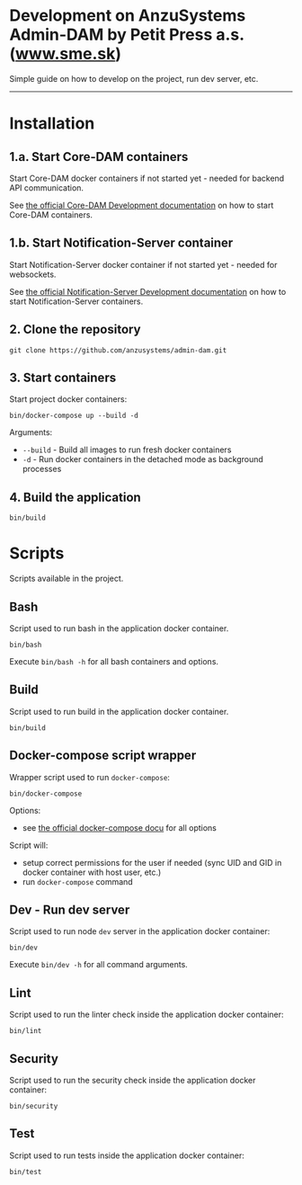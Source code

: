 Development on AnzuSystems Admin-DAM by Petit Press a.s. (www.sme.sk)
=====

Simple guide on how to develop on the project, run dev server, etc.

---

# Installation

## 1.a. Start Core-DAM containers

Start Core-DAM docker containers if not started yet - needed for backend API communication.

See [the official Core-DAM Development documentation][core-dam-dev-docu] on how to start Core-DAM containers.

## 1.b. Start Notification-Server container

Start Notification-Server docker container if not started yet - needed for websockets.

See [the official Notification-Server Development documentation][notification-server-dev-docu] on how to start Notification-Server containers.

## 2. Clone the repository

    git clone https://github.com/anzusystems/admin-dam.git

## 3. Start containers

Start project docker containers:

    bin/docker-compose up --build -d

Arguments:

- `--build` - Build all images to run fresh docker containers
- `-d` - Run docker containers in the detached mode as background processes

## 4. Build the application

    bin/build

# Scripts

Scripts available in the project.

## Bash

Script used to run bash in the application docker container.

    bin/bash

Execute `bin/bash -h` for all bash containers and options.

## Build

Script used to run build in the application docker container.

    bin/build

## Docker-compose script wrapper

Wrapper script used to run `docker-compose`:

    bin/docker-compose

Options:

- see [the official docker-compose docu][docker-compose-overview] for all options

Script will:

- setup correct permissions for the user if needed (sync UID and GID in docker container with host user, etc.)
- run `docker-compose` command

## Dev - Run dev server

Script used to run node `dev` server in the application docker container:

    bin/dev

Execute `bin/dev -h` for all command arguments.

## Lint

Script used to run the linter check inside the application docker container:

    bin/lint

## Security

Script used to run the security check inside the application docker container:

    bin/security

[core-dam-dev-docu]: https://github.com/anzusystems/core-dam/blob/main/README-DEV.md
[docker-compose-overview]: https://docs.docker.com/compose/reference/overview
[notification-server-dev-docu]: https://github.com/anzusystems/notification-server/blob/main/README-DEV.md


## Test

Script used to run tests inside the application docker container:

    bin/test
